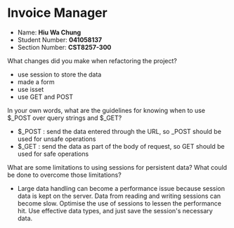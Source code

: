 # Invoice Manager
- Name: **Hiu Wa Chung**
- Student Number: **041058137**
- Section Number: **CST8257-300**

What changes did you make when refactoring the project?
- use session to store the data
- made a form
- use isset
- use GET and POST

In your own words, what are the guidelines for knowing when to use $_POST over query strings and $_GET?
- $_POST : send the data entered through the URL, so _POST should be used for unsafe operations
- $_GET : send the data as part of the body of request, so GET should be used for safe operations

What are some limitations to using sessions for persistent data? What could be done to overcome those limitations?
- Large data handling can become a performance issue because session data is kept on the server. Data from reading and writing sessions can become slow. Optimise the use of sessions to lessen the performance hit. Use effective data types, and just save the session's necessary data.

